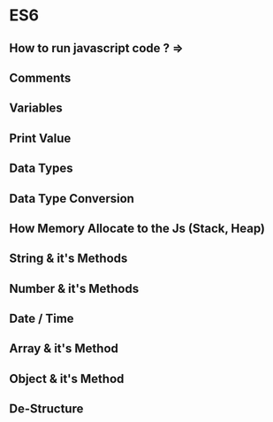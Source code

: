 # ES6

## How to run javascript code ? =>

<!--
Before, Browser can only run the javascript code by using V8 javascript engine.

but latter on, both V8 javascript engine and C programming laguage combine and make node.js that is javascript runtime environment and this node.js become individual and it can be used as backend as well in which javascript can written.

so, now no need to run javascript code through the browser, you can install node.js software from internet and then install it, after that you can write your code and run over thire.
-->

## Comments

## Variables

## Print Value

## Data Types

## Data Type Conversion

## How Memory Allocate to the Js (Stack, Heap)

## String & it's Methods

## Number & it's Methods

## Date / Time

## Array & it's Method

## Object & it's Method

## De-Structure
